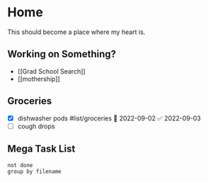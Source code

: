 # Home
This should become a place where my heart is.

## Working on Something?

- [[Grad School Search]]
- [[mothership]]


## Groceries
- [x] dishwasher pods #list/groceries 📅 2022-09-02 ✅ 2022-09-03
- [ ] cough drops 

## Mega Task List
```tasks
not done
group by filename
```
